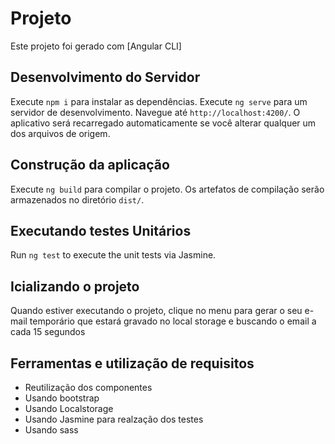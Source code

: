 # Projeto

Este projeto foi gerado com [Angular CLI]

## Desenvolvimento do Servidor
Execute `npm i` para instalar as dependências.
Execute `ng serve` para um servidor de desenvolvimento. Navegue até `http://localhost:4200/`. O aplicativo será recarregado automaticamente se você alterar qualquer um dos arquivos de origem.

## Construção da aplicação

Execute `ng build` para compilar o projeto. Os artefatos de compilação serão armazenados no diretório `dist/`.

## Executando testes Unitários

Run `ng test` to execute the unit tests via Jasmine.

## Icializando o projeto

Quando estiver executando o projeto, clique no menu para gerar o seu e-mail temporário que estará gravado no local storage e buscando o email a cada 15 segundos

## Ferramentas e utilização de requisitos
  - Reutilização dos componentes
  - Usando bootstrap
  - Usando Localstorage
  - Usando Jasmine para realzação dos testes
  - Usando sass
  


